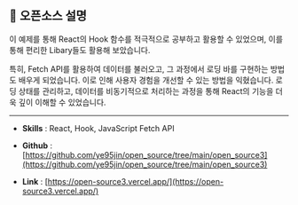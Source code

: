 ## 📜 오픈소스 설명

이 예제를 통해 React의 Hook 함수를 적극적으로 공부하고 활용할 수 있었으며, 이를 통해 편리한 Libary들도 활용해 보았습니다.

특히, Fetch API를 활용하여 데이터를 불러오고, 그 과정에서 로딩 바를 구현하는 방법도 배우게 되었습니다. 이로 인해 사용자 경험을 개선할 수 있는 방법을 익혔습니다. 로딩 상태를 관리하고, 데이터를 비동기적으로 처리하는 과정을 통해 React의 기능을 더욱 깊이 이해할 수 있었습니다.

---

- **Skills** : React, Hook, JavaScript Fetch API

- **Github** : [https://github.com/ye95jin/open_source/tree/main/open_source3](https://github.com/ye95jin/open_source/tree/main/open_source3)

- **Link** : [https://open-source3.vercel.app/](https://open-source3.vercel.app/)